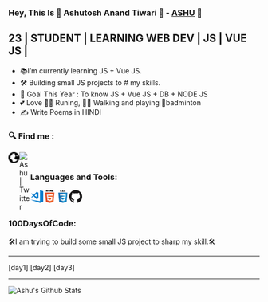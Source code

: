 ### Hey, This Is 👦 Ashutosh Anand Tiwari 👦  -  [ASHU][website] 👋

## 23 | STUDENT | LEARNING WEB DEV | JS | VUE JS | 
- 📚I’m currently learning JS + Vue JS.
- 🛠️ Building small JS projects to # my skills.
- 🎯 Goal This Year : To know JS + Vue JS + DB + NODE JS
- 💕 Love 🏃‍♀️ Runing, 🚶‍♂️ Walking and playing 🏸badminton
- ✍️ Write Poems in HINDI
### 🔍 Find me :

[<img align="left" alt="ashumsd7.netlify.app" width="22px" src="https://raw.githubusercontent.com/iconic/open-iconic/master/svg/globe.svg" />][website]
[<img align="left" alt="Ashu | Twitter" width="22px" src="https://cdn.jsdelivr.net/npm/simple-icons@v3/icons/twitter.svg" />][twitter]
<!-- [<img align="left" alt=" | LinkedIn" width="22px" src="https://cdn.jsdelivr.net/npm/simple-icons@v3/icons/linkedin.svg" />][linkedin] -->
<!-- [<img align="left" alt=" | Instagram" width="22px" src="https://cdn.jsdelivr.net/npm/simple-icons@v3/icons/instagram.svg" />][instagram] -->

<br /> 

### Languages and Tools:

[<img align="left" alt="Visual Studio Code" width="26px" src="https://raw.githubusercontent.com/github/explore/80688e429a7d4ef2fca1e82350fe8e3517d3494d/topics/visual-studio-code/visual-studio-code.png" />][githubLink]
[<img align="left" alt="HTML5" width="26px" src="https://raw.githubusercontent.com/github/explore/80688e429a7d4ef2fca1e82350fe8e3517d3494d/topics/html/html.png" />][githubLink]
[<img align="left" alt="CSS3" width="26px" src="https://raw.githubusercontent.com/github/explore/80688e429a7d4ef2fca1e82350fe8e3517d3494d/topics/css/css.png" />][githubLink]


[<img align="left" alt="GitHub" width="26px" src="https://raw.githubusercontent.com/github/explore/78df643247d429f6cc873026c0622819ad797942/topics/github/github.png" />][githubLink]


<br />
<br />

### 100DaysOfCode:
🛠️I am trying to build some small JS project to sharp my skill.🛠️  <br />
<hr />
 [day1] [day2] [day3]
<hr />

<img align="left" alt="Ashu's Github Stats" src="https://github-readme-stats.vercel.app/api?username=ashumsd7&show_icons=true&hide_border=true" />

[website]: https://aat.netlify.app
[twitter]: https://twitter.com/WebDevVue
[youtube]: https://youtube.com/
[instagram]: https://instagram.com/
[linkedin]: https://linkedin.com/in/
[githubLink]: https://github.com/ashumsd7

[day1]: https://github.com/ashumsd7
[day2]: https://github.com/ashumsd7
[day3]: https://github.com/ashumsd7


